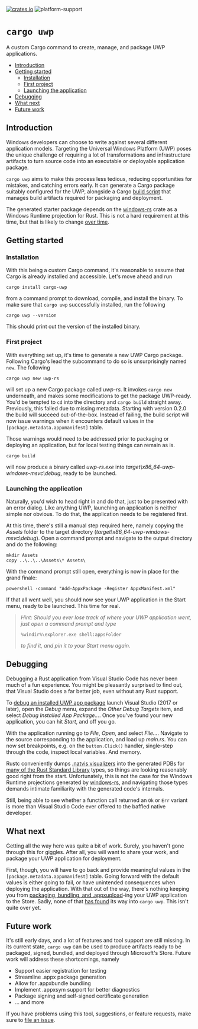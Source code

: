 [![crates.io](https://img.shields.io/crates/v/cargo-uwp.svg)](https://crates.io/crates/cargo-uwp)
![platform-support](https://img.shields.io/badge/platform-windows--only-critical?logo=windows)

# `cargo uwp` <!-- omit in toc -->

A custom Cargo command to create, manage, and package UWP applications.

- [Introduction](#introduction)
- [Getting started](#getting-started)
  - [Installation](#installation)
  - [First project](#first-project)
  - [Launching the application](#launching-the-application)
- [Debugging](#debugging)
- [What next](#what-next)
- [Future work](#future-work)

## Introduction

Windows developers can choose to write against several different application models. Targeting the Universal Windows Platform (UWP) poses the unique challenge of requiring a lot of transformations and infrastructure artifacts to turn source code into an executable or deployable application package.

`cargo uwp` aims to make this process less tedious, reducing opportunities for mistakes, and catching errors early. It can generate a Cargo package suitably configured for the UWP, alongside a Cargo [build script](https://doc.rust-lang.org/cargo/reference/build-scripts.html) that manages build artifacts required for packaging and deployment.

The generated starter package depends on the [windows-rs](https://crates.io/crates/windows) crate as a Windows Runtime projection for Rust. This is not a hard requirement at this time, but that is likely to change [over time](#future-work).

## Getting started

### Installation

With this being a custom Cargo command, it's reasonable to assume that Cargo is already installed and accessible. Let's move ahead and run

```none
cargo install cargo-uwp
```

from a command prompt to download, compile, and install the binary. To make sure that `cargo uwp` successfully installed, run the following

```none
cargo uwp --version
```

This should print out the version of the installed binary.

### First project

With everything set up, it's time to generate a new UWP Cargo package. Following Cargo's lead the subcommand to do so is unsurprisingly named `new`. The following

```none
cargo uwp new uwp-rs
```

will set up a new Cargo package called *uwp-rs*. It invokes `cargo new` underneath, and makes some modifications to get the package UWP-ready. You'd be tempted to `cd` into the directory and `cargo build` straight away. Previously, this failed due to missing metadata. Starting with version 0.2.0 the build will succeed out-of-the-box. Instead of failing, the build script will now issue warnings when it encounters default values in the `[package.metadata.appxmanifest]` table.

Those warnings would need to be addressed prior to packaging or deploying an application, but for local testing things can remain as is.

```none
cargo build
```

will now produce a binary called *uwp-rs.exe* into *target\\x86_64-uwp-windows-msvc\\debug*, ready to be launched.

### Launching the application

Naturally, you'd wish to head right in and do that, just to be presented with an error dialog. Like anything UWP, launching an application is neither simple nor obvious. To do that, the application needs to be registered first.

At this time, there's still a manual step required here, namely copying the *Assets* folder to the target directory (*target\\x86_64-uwp-windows-msvc\\debug*). Open a command prompt and navigate to the output directory and do the following:

```none
mkdir Assets
copy ..\..\..\Assets\* Assets\
```

With the command prompt still open, everything is now in place for the grand finale:

```none
powershell -command "Add-AppxPackage -Register AppxManifest.xml"
```

If that all went well, you should now see your UWP application in the Start menu, ready to be launched. This time for real.

> *Hint: Should you ever lose track of where your UWP application went, just open a command prompt and type*
> 
> ```none
> %windir%\explorer.exe shell:appsFolder
> ```
> 
> *to find it, and pin it to your Start menu again.*

## Debugging

Debugging a Rust application from Visual Studio Code has never been much of a fun experience. You might be pleasantly surprised to find out, that Visual Studio does a far better job, even without any Rust support.

To [debug an installed UWP app package](https://docs.microsoft.com/en-us/visualstudio/debugger/debug-installed-app-package) launch Visual Studio (2017 or later), open the *Debug* menu, expand the *Other Debug Targets* item, and select *Debug Installed App Package...*. Once you've found your new application, you can hit *Start*, and off you go.

With the application running go to *File*, *Open*, and select *File...*. Navigate to the source corresponding to the application, and load up *main.rs*. You can now set breakpoints, e.g. on the `button.Click()` handler, single-step through the code, inspect local variables. And memory.

Rustc conveniently dumps [.natvis visualizers](https://docs.microsoft.com/en-us/visualstudio/debugger/create-custom-views-of-native-objects) into the generated PDBs for [many of the Rust Standard Library](https://github.com/rust-lang/rust/issues/40460) types, so things are looking reasonably good right from the start. Unfortunately, this is not the case for the Windows Runtime projections generated by [windows-rs](https://crates.io/crates/windows), and navigating those types demands intimate familiarity with the generated code's internals.

Still, being able to see whether a function call returned an `Ok` or `Err` variant is more than Visual Studio Code ever offered to the baffled native developer.

## What next

Getting all the way here was quite a bit of work. Surely, you haven't gone through this for giggles. After all, you will want to share your work, and package your UWP application for deployment.

First, though, you will have to go back and provide meaningful values in the `[package.metadata.appxmanifest]` table. Going forward with the default values is either going to fail, or have unintended consequences when deploying the application. With that out of the way, there's nothing keeping you from [packaging, bundling, and .appxupload](docs/appx/Packaging.md)-ing your UWP application to the Store. Sadly, none of that [has found](#future-work) its way into `cargo uwp`. This isn't quite over yet.

## Future work

It's still early days, and a lot of features and tool support are still missing. In its current state, `cargo uwp` can be used to produce artifacts ready to be packaged, signed, bundled, and deployed through Microsoft's Store. Future work will address these shortcomings, namely

* Support easier registration for testing
* Streamline .appx package generation
* Allow for .appxbundle bundling
* Implement .appxsym support for better diagnostics
* Package signing and self-signed certificate generation
* ... and more

If you have problems using this tool, suggestions, or feature requests, make sure to [file an issue](https://github.com/tim-weis/cargo-uwp/issues).
